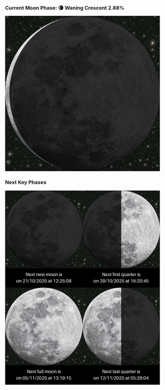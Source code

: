 ### Current Moon Phase: 🌘 Waning Crescent 2.88%
![Moon Phase](moonphase.png)
### Next Key Phases
![Gallery](gallery.png)